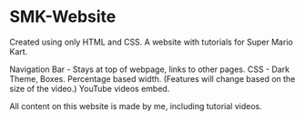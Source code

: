 # SMK-Website
Created using only HTML and CSS. A website with tutorials for Super Mario Kart.

Navigation Bar - Stays at top of webpage, links to other pages.
CSS - Dark Theme, Boxes. Percentage based width. (Features will change based on the size of the video.)
YouTube videos embed.

All content on this website is made by me, including tutorial videos.
